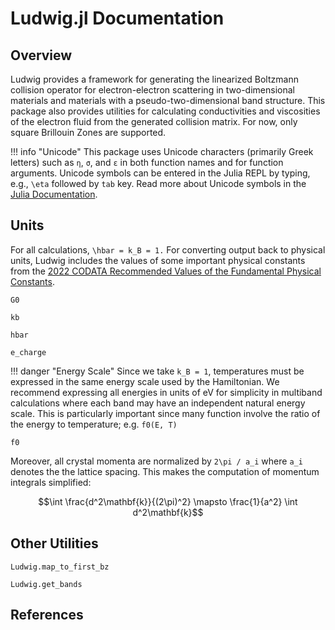 # Ludwig.jl Documentation

## Overview
Ludwig provides a framework for generating the linearized Boltzmann collision operator for electron-electron scattering in two-dimensional materials and materials with a pseudo-two-dimensional band structure. This package also provides utilities for calculating conductivities and viscosities of the electron fluid from the generated collision matrix.
For now, only square Brillouin Zones are supported.

!!! info "Unicode"
    This package uses Unicode characters (primarily Greek letters) such as `η`, `σ`, and `ε` in both function names and for function arguments. 
    Unicode symbols can be entered in the Julia REPL by typing, e.g., `\eta` followed by `tab` key. Read more about Unicode 
    symbols in the [Julia Documentation](https://docs.julialang.org/en/v1/manual/unicode-input/).

## Units
For all calculations, ``\hbar = k_B = 1.`` For converting output back to physical units, Ludwig includes the values of some important physical constants from the [2022 CODATA Recommended Values of the Fundamental Physical Constants](https://physics.nist.gov/constants).
```@docs
G0
```
```@docs
kb
```
```@docs
hbar
```
```@docs
e_charge
```

!!! danger "Energy Scale" 
    Since we take ``k_B = 1``, temperatures must be expressed in the same energy scale used by the Hamiltonian. 
    We recommend expressing all energies in units of eV for simplicity in multiband calculations where each band may have an independent natural energy scale. This is particularly important since many function involve the ratio of the energy to temperature; e.g. `f0(E, T)`
    
```@docs
f0
```

Moreover, all crystal momenta are normalized by ``2\pi / a_i`` where ``a_i`` denotes the the lattice spacing. This makes the computation of momentum integrals simplified:
```math
\int \frac{d^2\mathbf{k}}{(2\pi)^2} \mapsto \frac{1}{a^2} \int d^2\mathbf{k}
```

## Other Utilities

```@docs
Ludwig.map_to_first_bz
```

```@docs
Ludwig.get_bands
``` 

## References

